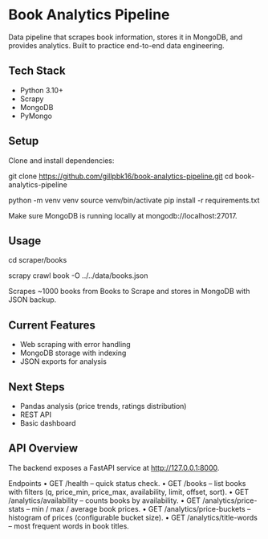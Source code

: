 # Book Analytics Pipeline

Data pipeline that scrapes book information, stores it in MongoDB, and provides analytics. Built to practice end-to-end data engineering.

## Tech Stack

- Python 3.10+
- Scrapy
- MongoDB
- PyMongo

## Setup

Clone and install dependencies: 

git clone https://github.com/gillpbk16/book-analytics-pipeline.git
cd book-analytics-pipeline

python -m venv venv
source venv/bin/activate
pip install -r requirements.txt

Make sure MongoDB is running locally at mongodb://localhost:27017.

## Usage

cd scraper/books

scrapy crawl book -O ../../data/books.json


Scrapes ~1000 books from Books to Scrape and stores in MongoDB with JSON backup.

## Current Features

- Web scraping with error handling
- MongoDB storage with indexing
- JSON exports for analysis

## Next Steps

- Pandas analysis (price trends, ratings distribution)
- REST API
- Basic dashboard

## API Overview

The backend exposes a FastAPI service at http://127.0.0.1:8000.

Endpoints
	•	GET /health – quick status check.
	•	GET /books – list books with filters (q, price_min, price_max, availability, limit, offset, sort).
	•	GET /analytics/availability – counts books by availability.
	•	GET /analytics/price-stats – min / max / average book prices.
	•	GET /analytics/price-buckets – histogram of prices (configurable bucket size).
	•	GET /analytics/title-words – most frequent words in book titles.

